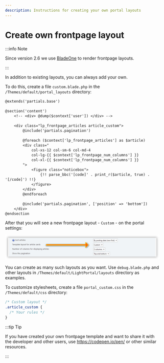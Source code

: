 ```yaml
---
description: Instructions for creating your own portal layouts
---
```


# Create own frontpage layout

:::info Note

Since version 2.6 we use [BladeOne](https://github.com/EFTEC/BladeOne) to render frontpage layouts.

:::

In addition to existing layouts, you can always add your own.

To do this, create a file `custom.blade.php` in the `/Themes/default/portal_layouts` directory:

```php:line-numbers {6,16}
@extends('partials.base')

@section('content')
	<!-- <div> @dump($context['user']) </div> -->

	<div class="lp_frontpage_articles article_custom">
		@include('partials.pagination')

		@foreach ($context['lp_frontpage_articles'] as $article)
		<div class="
			col-xs-12 col-sm-6 col-md-4
			col-lg-{{ $context['lp_frontpage_num_columns'] }}
			col-xl-{{ $context['lp_frontpage_num_columns'] }}
		">
			<figure class="noticebox">
				{!! parse_bbc('[code]' . print_r($article, true) . '[/code]') !!}
			</figure>
		</div>
		@endforeach

		@include('partials.pagination', ['position' => 'bottom'])
	</div>
@endsection
```

After that you will see a new frontpage layout - `Custom` - on the portal settings:

![Select custom template](set_custom_template.png)

You can create as many such layouts as you want. Use `debug.blade.php` and other layouts in `/Themes/default/LightPortal/layouts` directory as examples.

To customize stylesheets, create a file `portal_custom.css` in the `/Themes/default/css` directory:

```css {3}
/* Custom layout */
.article_custom {
  /* Your rules */
}
```

:::tip Tip

If you have created your own frontpage template and want to share it with the developer and other users, use https://codepen.io/pen/ or other similar resources.

:::
